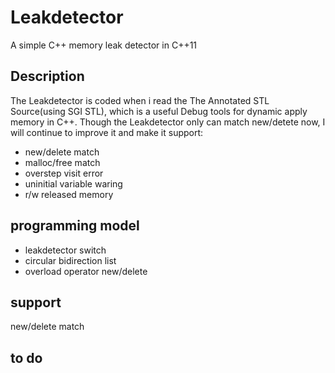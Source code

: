 # Leakdetector
A simple C++ memory leak detector in C++11

## Description
The Leakdetector is coded when i read the The Annotated STL Source(using SGI STL), which is a useful Debug tools for dynamic apply memory in C++. Though the Leakdetector only can match new/detete now, I will continue to improve it and make it support:
* new/delete match
* malloc/free match
* overstep visit error
* uninitial variable waring
* r/w released memory

## programming model
* leakdetector switch
* circular bidirection list
* overload operator new/delete

## support
new/delete match

## to do






